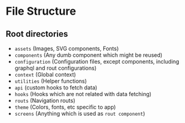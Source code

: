 # File Structure

## Root directories

- `assets` (Images, SVG components, Fonts)
- `components` (Any dumb component which might be reused)
- `configuration` (Configuration files, except components, including graphql and rout configurations)
- `context` (Global context)
- `utilities` (Helper functions)
- `api` (custom hooks to fetch data)
- `hooks` (Hooks which are not related with data fetching)
- `routs` (Navigation routs)
- `theme` (Colors, fonts, etc specific to app)
- `screens` (Anything which is used as `rout component`)
